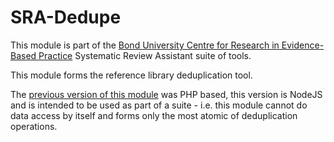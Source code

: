 SRA-Dedupe
=================================
This module is part of the [Bond University Centre for Research in Evidence-Based Practice](https://github.com/CREBP) Systematic Review Assistant suite of tools.

This module forms the reference library deduplication tool.

The [previous version of this module](https://github.com/CREBP/SRA/blob/master/application/models/reference.php#L122-L191) was PHP based, this version is NodeJS and is intended to be used as part of a suite - i.e. this module cannot do data access by itself and forms only the most atomic of deduplication operations.
